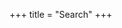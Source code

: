 +++
title = "Search"
+++

<div>
<script>
  (function() {
    var cx = '013262903309526573707:i2otogiya2g';
    var gcse = document.createElement('script');
    gcse.type = 'text/javascript';
    gcse.async = true;
    gcse.src = 'https://cse.google.com/cse.js?cx=' + cx;
    var s = document.getElementsByTagName('script')[0];
    s.parentNode.insertBefore(gcse, s);
  })();
</script>
<gcse:search linktarget="_parent"></gcse:search>
</div>
